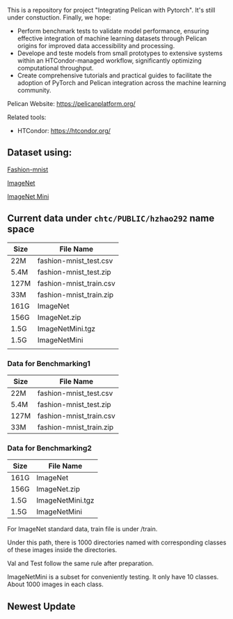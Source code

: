 This is a repository for project "Integrating Pelican with Pytorch". It's still under constuction. Finally, we hope:

- Perform benchmark tests to validate model performance, ensuring effective integration of machine learning datasets through Pelican origins for improved data accessibility and processing.
- Develope and teste models from small prototypes to extensive systems within an HTCondor-managed workflow, significantly optimizing computational throughput.
- Create comprehensive tutorials and practical guides to facilitate the adoption of PyTorch and Pelican integration across the machine learning community.

Pelican Website: https://pelicanplatform.org/

Related tools:

- HTCondor: https://htcondor.org/

## Dataset using:

[Fashion-mnist](https://www.kaggle.com/datasets/zalando-research/fashionmnist)

[ImageNet](https://www.kaggle.com/c/imagenet-object-localization-challenge/overview/description)

[ImageNet Mini](https://github.com/fastai/imagenette)

## Current data under `chtc/PUBLIC/hzhao292` name space

| Size | File Name               |
| ---- | ----------------------- |
| 22M  | fashion-mnist_test.csv  |
| 5.4M | fashion-mnist_test.zip  |
| 127M | fashion-mnist_train.csv |
| 33M  | fashion-mnist_train.zip |
| 161G | ImageNet                |
| 156G | ImageNet.zip            |
| 1.5G | ImageNetMini.tgz        |
| 1.5G | ImageNetMini            |
|      |                         |

### Data for Benchmarking1

| Size | File Name               |
| ---- | ----------------------- |
| 22M  | fashion-mnist_test.csv  |
| 5.4M | fashion-mnist_test.zip  |
| 127M | fashion-mnist_train.csv |
| 33M  | fashion-mnist_train.zip |

### Data for Benchmarking2

| Size | File Name        |
| ---- | ---------------- |
| 161G | ImageNet         |
| 156G | ImageNet.zip     |
| 1.5G | ImageNetMini.tgz |
| 1.5G | ImageNetMini     |

For ImageNet standard data, train file is under /train. 

Under this path, there is 1000 directories named with corresponding classes of these images inside the directories. 

Val and Test follow the same rule after preparation. 

ImageNetMini is a subset for conveniently testing.  It only have 10 classes. About 1000 images in each class.



## Newest Update

